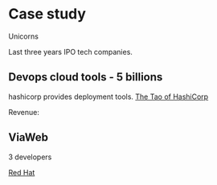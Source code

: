 # Case study

Unicorns

Last three years IPO tech companies.

## Devops cloud tools - 5 billions

hashicorp provides deployment tools.
[The Tao of HashiCorp](https://www.hashicorp.com/tao-of-hashicorp)

Revenue:

## ViaWeb

3 developers

[Red Hat](https://en.wikipedia.org/wiki/Red_Hat)
